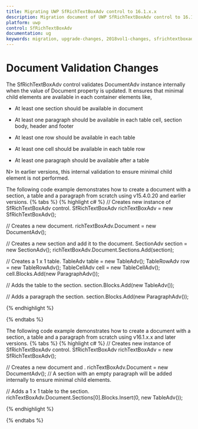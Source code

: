 ```yaml
---
title: Migrating UWP SfRichTextBoxAdv control to 16.1.x.x
description: Migration document of UWP SfRichTextBoxAdv control to 16.1.x.x
platform: uwp
control: SfRichTextBoxAdv
documentation: ug
keywords: migration, upgrade-changes, 2018vol1-changes, sfrichtextboxadv
---
```

# Document Validation Changes

The SfRichTextBoxAdv control validates DocumentAdv instance internally when the value of Document property is updated. It ensures that minimal child elements are available in each container elements like,

* At least one section should be available in document

* At least one paragraph should be available in each table cell, section body, header and footer

* At least one row should be available in each table

* At least one cell should be available in each table row

* At least one paragraph should be available after a table 

N> In earlier versions, this internal validation to ensure minimal child element is not performed.

The following code example demonstrates how to create a document with a section, a table and a paragraph from scratch using v15.4.0.20 and earlier versions.
{% tabs %}
{% highlight c# %}
// Creates new instance of SfRichTextBoxAdv control.
SfRichTextBoxAdv richTextBoxAdv = new SfRichTextBoxAdv();

// Creates a new document.
richTextBoxAdv.Document = new DocumentAdv();

// Creates a new section and add it to the document.
SectionAdv section = new SectionAdv();
richTextBoxAdv.Document.Sections.Add(section);

// Creates a 1 x 1 table.
TableAdv table = new TableAdv();
TableRowAdv row = new TableRowAdv();
TableCellAdv cell = new TableCellAdv();
cell.Blocks.Add(new ParagraphAdv());

// Adds the table to the section.
section.Blocks.Add(new TableAdv());

// Adds a paragraph the section.
section.Blocks.Add(new ParagraphAdv());

{% endhighlight %}

{% endtabs %}

The following code example demonstrates how to create a document with a section, a table and a paragraph from scratch using v16.1.x.x and later versions.
{% tabs %}
{% highlight c# %}
// Creates new instance of SfRichTextBoxAdv control.
SfRichTextBoxAdv richTextBoxAdv = new SfRichTextBoxAdv();

// Creates a new document and .
richTextBoxAdv.Document = new DocumentAdv();
// A section with an empty paragraph will be added internally to ensure minimal child elements.

// Adds a 1 x 1 table to the section.
richTextBoxAdv.Document.Sections[0].Blocks.Insert(0, new TableAdv());

{% endhighlight %}

{% endtabs %}
